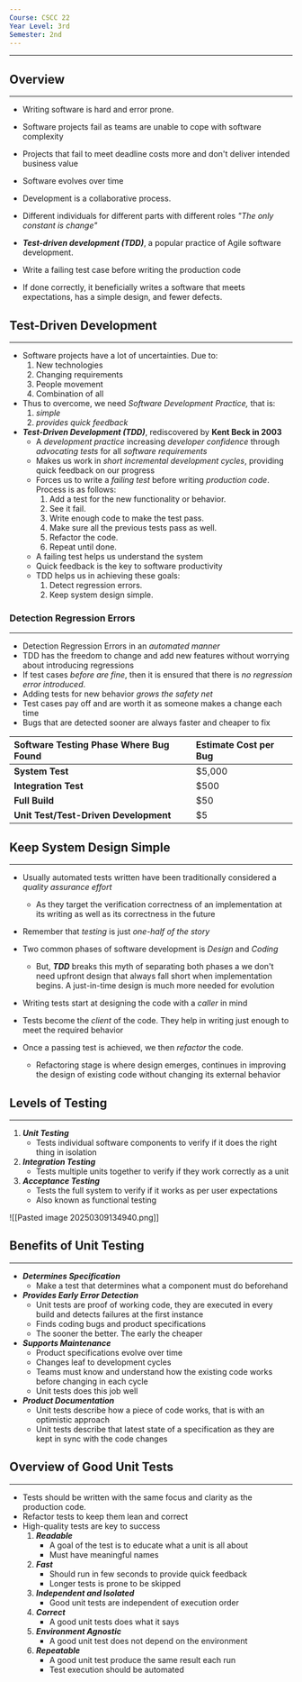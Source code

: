```yaml
---
Course: CSCC 22
Year Level: 3rd
Semester: 2nd
---
```

---

## Overview
---
- Writing software is hard and error prone.
- Software projects fail as teams are unable to cope with software complexity
- Projects that fail to meet deadline costs more and don't deliver intended business value

- Software evolves over time
- Development is a collaborative process.
- Different individuals for different parts with different roles
*"The only constant is change"*

- ***Test-driven development (TDD)***, a popular practice of Agile software development.
- Write a failing test case before writing the production code
- If done correctly, it beneficially writes a software that meets expectations, has a simple design, and fewer defects.

## Test-Driven Development
---
- Software projects have a lot of uncertainties. Due to:
	1. New technologies
	2. Changing requirements
	3. People movement
	4. Combination of all
- Thus to overcome, we need *Software Development Practice,* that is:
	1. *simple*
	2. *provides quick feedback*
- ***Test-Driven Development (TDD)***, rediscovered by **Kent Beck in 2003**
	- A *development practice* increasing *developer confidence* through *advocating tests* for all *software requirements*
	- Makes us work in *short incremental development cycles*, providing quick feedback on our progress
	- Forces us to write a *failing test* before writing *production code*. Process is as follows:
		1. Add a test for the new functionality or behavior.
		2. See it fail.
		3. Write enough code to make the test pass.
		4. Make sure all the previous tests pass as well.
		5. Refactor the code.
		6. Repeat until done.
	- A failing test helps us understand the system
	- Quick feedback is the key to software productivity
	- TDD helps us in achieving these goals:
		1. Detect regression errors.
		2. Keep system design simple.

### Detection Regression Errors
---
- Detection Regression Errors in an *automated manner*
- TDD has the freedom to change and add new features without worrying about introducing regressions
- If test cases *before are fine*, then it is ensured that there is *no regression error introduced*.
- Adding tests for new behavior *grows the safety net*
- Test cases pay off and are worth it as someone makes a change each time
- Bugs that are detected sooner are always faster and cheaper to fix

|Software Testing Phase Where Bug Found|Estimate Cost per Bug|
|:--|:--|
|**System Test**|$5,000|
|**Integration Test**|$500|
|**Full Build**|$50|
|**Unit Test/Test-Driven Development**|$5|

## Keep System Design Simple
---
- Usually automated tests written have been traditionally considered a *quality assurance effort*
	- As they target the verification correctness of an implementation at its writing as well as its correctness in the future
- Remember that *testing* is just *one-half of the story*
- Two common phases of software development is *Design* and *Coding*
	- But, ***TDD*** breaks this myth of separating both phases a we don't need upfront design that always fall short when implementation begins. A just-in-time design is much more needed for evolution

- Writing tests start at designing the code with a *caller* in mind
- Tests become the *client* of the code. They help in writing just enough to meet the required behavior
- Once a passing test is achieved, we then *refactor* the code.
	- Refactoring stage is where design emerges, continues in improving the design of existing code without changing its external behavior

## Levels of Testing
---
1. ***Unit Testing***
	 - Tests individual software components to verify if it does the right thing in isolation
 2. ***Integration Testing***
	 - Tests multiple units together to verify if they work correctly as a unit
 3. ***Acceptance Testing***
	 - Tests the full system to verify if it works as per user expectations
	 - Also known as functional testing

![[Pasted image 20250309134940.png]]

## Benefits of Unit Testing
---
- ***Determines Specification***
	- Make a test that determines what a component must do beforehand
- ***Provides Early Error Detection***
	- Unit tests are proof of working code, they are executed in every build and detects failures at the first instance
	- Finds coding bugs and product specifications
	- The sooner the better. The early the cheaper
- ***Supports Maintenance***
	- Product specifications evolve over time 
	- Changes leaf to development cycles
	- Teams must know and understand how the existing code works before changing in each cycle
	- Unit tests does this job well
- ***Product Documentation***
	- Unit tests describe how a piece of code works, that is with an optimistic approach
	- Unit tests describe that latest state of a specification as they are kept in sync with the code changes

## Overview of Good Unit Tests
---
- Tests should be written with the same focus and clarity as the production code.
- Refactor tests to keep them lean and correct
- High-quality tests are key to success
	1. ***Readable***
		- A goal of the test is to educate what a unit is all about
		- Must have meaningful names
	2. ***Fast***
		- Should run in few seconds to provide quick feedback
		- Longer tests is prone to be skipped
	3. ***Independent and Isolated***
		- Good unit tests are independent of execution order
	4. ***Correct***
		- A good unit tests does what it says
	5. ***Environment Agnostic***
		- A good unit test does not depend on the environment
	6. ***Repeatable***
		- A good unit test produce the same result each run
		- Test execution should be automated